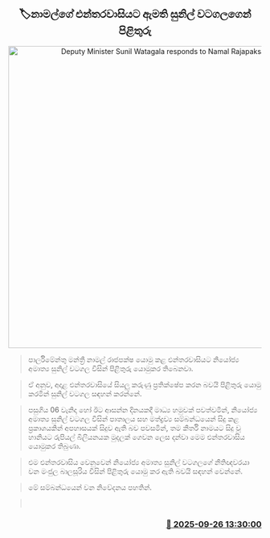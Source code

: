 <p align='center'><b><h2 align='center' title='Deputy Minister Sunil Watagala responds to Namal Rajapaksa's letter of demand'>🏷නාමල්ගේ එන්තරවාසියට ඇමති සුනිල් වටගලගෙන් පිළිතුරු</h2></b></p>
<p align='center'><img src='https://helakuru.sgp1.cdn.digitaloceanspaces.com/esana/images/lib/sunil-watagala-tt.jpg' width='600' alt='Deputy Minister Sunil Watagala responds to Namal Rajapaksa's letter of demand'></p>

> පාර්ලිමේන්තු මන්ත්‍රී නාමල් රාජපක්ෂ යොමු කළ එන්තරවාසියට නියෝජ්‍ය අමාත්‍ය සුනිල් වටගල විසින් පිළිතුරු යොමුකර තිබෙනවා.

> ඒ අනුව, අදාළ එන්තරවාසියේ සියලු කරුණු ප්‍රතික්ෂේප කරන බවයි පිළිතුරු යොමු කරමින් සුනිල් වටගල සඳහන් කරන්නේ.

> පසුගිය 06 වැනිදා හෝ ඊට ආසන්න දිනයකදී මාධ්‍ය හමුවක් පවත්වමින්, නියෝජ්‍ය අමාත්‍ය සුනිල් වටගල විසින් පාතාලය සහ මත්ද්‍රව්‍ය සම්බන්ධයෙන් සිදු කළ ප්‍රකාශයකින් අපහාසයක් සිදුව ඇති බව පවසමින්, තම කීර්ති නාමයට සිදු වූ හානියට රුපියල් බිලියනයක මුදලක් ගෙවන ලෙස දන්වා මෙම එන්තරවාසිය යොමුකර තිබුණා.

> එම එන්තරවාසිය වෙනුවෙන් නියෝජ්‍ය අමාත්‍ය සුනිල් වටගලගේ නීතිඥවරයා වන මංජුල බාලසූරිය විසින් පිළිතුරු යොමු කර ඇති බවයි සඳහන් වෙන්නේ.

> මේ සම්බන්ධයෙන් වන නිවේදනය පහතින්.

>  



<h3 align='right'><a href='https://www.helakuru.lk/esana/p/114000/'>📅 2025-09-26 13:30:00</a></h3>
